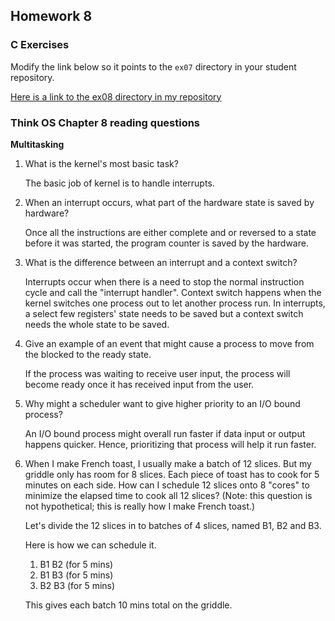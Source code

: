 ## Homework 8

### C Exercises

Modify the link below so it points to the `ex07` directory in your
student repository.

[Here is a link to the ex08 directory in my repository](https://github.com/shrutiyer/ExercisesInC/tree/master/exercises/ex08)

### Think OS Chapter 8 reading questions

**Multitasking**

1) What is the kernel's most basic task?

    The basic job of kernel is to handle interrupts.

2) When an interrupt occurs, what part of the hardware state is saved by hardware?

    Once all the instructions are either complete and or reversed to a state
    before it was started, the program counter is saved by the hardware.

3) What is the difference between an interrupt and a context switch?

    Interrupts occur when there is a need to stop the normal instruction cycle
    and call the "interrupt handler". Context switch happens when the kernel
    switches one process out to let another process run. In interrupts, a select
     few registers' state needs to be saved but a context switch needs the whole
     state to be saved.

4) Give an example of an event that might cause a process to move from the blocked to the ready state.

    If the process was waiting to receive user input, the process will become
    ready once it has received input from the user.

5) Why might a scheduler want to give higher priority to an I/O bound process?

    An I/O bound process might overall run faster if data input or output
    happens quicker. Hence, prioritizing that process will help it run faster.

6) When I make French toast, I usually make a batch of 12 slices.  But my griddle only has room for 8 slices.
Each piece of toast has to cook for 5 minutes on each side.  How can I schedule 12 slices onto 8 "cores"
to minimize the elapsed time to cook all 12 slices?  (Note: this question is not hypothetical;
this is really how I make French toast.)

    Let's divide the 12 slices in to batches of 4 slices, named B1, B2 and B3.

    Here is how we can schedule it.
    1. B1 B2 (for 5 mins)
    2. B1 B3 (for 5 mins)
    3. B2 B3 (for 5 mins)

    This gives each batch 10 mins total on the griddle.
